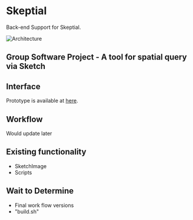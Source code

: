# Skeptial

Back-end Support for Skeptial.

![Architecture]()

## Group Software Project - A tool for spatial query via Sketch

## Interface

  Prototype is available at [here](https://xd.adobe.com/view/27852602-427d-4763-6a24-3295f9d84f53-51b4/?fullscreen).
  
## Workflow

  Would update later
  
## Existing functionality

  - SketchImage
  - Scripts
  
## Wait to Determine

  - Final work flow versions
  - "build.sh"
